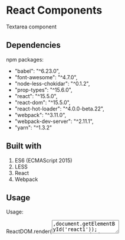 # React Components
Textarea component

## Dependencies

npm packages:
- "babel": "^6.23.0",
- "font-awesome": "^4.7.0",
- "node-less-chokidar": "^0.1.2",
- "prop-types": "^15.6.0",
- "react": "^15.5.0",
- "react-dom": "^15.5.0",
- "react-hot-loader": "^4.0.0-beta.22",
- "webpack": "^3.11.0",
- "webpack-dev-server": "^2.11.1",
- "yarn": "^1.3.2"


## Built with

1.	ES6 (ECMAScript 2015)
2.	LESS
3.	React
4.	Webpack

## Usage
Usage:

ReactDOM.render(<Textarea className="style1" placeholder="Enter text 1..." />,document.getElementById('react1'));
ReactDOM.render(<Textarea className="style2" placeholder="Enter text 2..." readonly />,document.getElementById('react1'));
ReactDOM.render(<Textarea className="style3" placeholder="Enter text 3..." disabled />,document.getElementById('react1'));

## License

This project is licensed under the MIT License - see the [LICENSE](https://github.com/ijo-ijo/ReactComponents/blob/Textareacomponent/LICENSE) file for details
